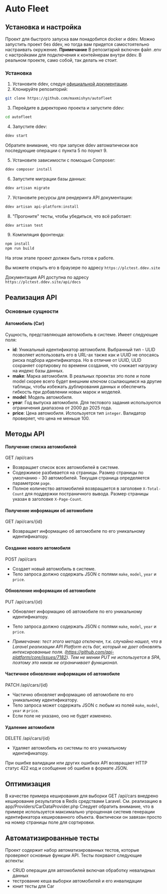 # Auto Fleet

## Установка и настройка
Проект для быстрого запуска вам понадобится docker и ddev. Можно запустить проект без ddev, но тогда вам придется самостоятельно настраивать окружение.
**Примечание** В репозитарий включен файл .env с настройками для подключения к контейнерам внутри ddev. В реальном проекте, само собой, так делать не стоит. 

### Установка
1. Установите ddev, следуя [официальной документации](https://ddev.com/get-started/).
2. Клонируйте репозиторий:
```bash  
git clone https://github.com/maxmishyn/autofleet
```
3. Перейдите в директорию проекта и запустите ddev:
```bash  
cd autofleet 
```
4. Запустите ddev:
```bash
ddev start
```
Обратите внимание, что при запуске ddev автоматически все последующие операции с пункта 5 по поункт 9.

5. Установите зависимости с помощью Composer:
```bash
ddev composer install
```
6. Запустите миграции базы данных:
```bash
ddev artisan migrate
```
7. Установите ресурсы для рендеринга API документации:
```bash
ddev artisan api-platform:install
```

8. "Прогоните" тесты, чтобы убедиться, что всё работает:
```bash
ddev artisan test
```
9. Компиляция фронтенда:
```bash
npm install
npm run build
```

На этом этапе проект должен быть готов к работе. 

Вы можете открыть его в браузере по адресу `https://plctest.ddev.site`

Документация API доступна по адресу `https://plctest.ddev.site/api/docs`

## Реализация API
### Основные сущности
#### Автомобиль (Car)
Сущность, представляющая автомобиль в системе. Имеет следующие поля:
- **id**: Уникальный идентификатор автомобиля. Выбранный тип - ULID позволяет использовать его в URL-ах также как и UUID не опосаясь риска подбора идентификатора. Но в отличие от UUID, ULID сохраняет сортировку по времени создания, что снижает нагрузку на индекс базы данных.
- **make**: Марка автомобиля. В реальных проектах это поле и поле model скорее всего будет внешним ключом ссылающимся на другие таблицы, чтобы избежать дублирования данных и обеспечить гибкость при добавлении новых марок и моделей.
- **model**: Модель автомобиля.
- **year**: Год выпуска автомобиля. Для тестового задания используются ограничения диапазона от 2000 до 2025 года.
- **price**: Цена автомобиля. Используется тип `integer`. Валидатор проверяет, что цена не меньше 100.

## Методы API
#### Получение списка автомобилей
GET /api/cars
- Возвращает список всех автомобилей в системе.
- Содержимое разбивается на страницы. Размер страницы по умолчанию - 30 автомобилей. Текущая страница определяется параметром `page`.
- Полное количество автомобилей возвращается в заголовке `X-Total-Count` для поддержки постраничного вывода. Размер страницы указан в заголовке `X-Page-Count`.

#### Получение информации об автомобиле
GET /api/cars/{id}
- Возвращает информацию об автомобиле по его уникальному идентификатору.

#### Создание нового автомобиля
POST /api/cars
- Создает новый автомобиль в системе.
- Тело запроса должно содержать JSON с полями `make`, `model`, `year` и `price`.

#### Обновление информации об автомобиле
PUT /api/cars/{id}
- Обновляет информацию об автомобиле по его уникальному идентификатору.
- Тело запроса должно содержать JSON с полями `make`, `model`, `year` и `price`.

- _Примечание: тест этого метода отключен, т.к. случайно нашел, что в Laravel реализации API Platform есть баг, который не дает обновлять интексированные поля. (https://github.com/api-platform/core/issues/7182).
Тем не мении PUT не используется в SPA, поэтому это никак не ограничивает функционал._


#### Частичное обновление информации об автомобиле
PATCH /api/cars/{id}
- Частично обновляет информацию об автомобиле по его уникальному идентификатору.
- Тело запроса может содержать JSON с любым из полей `make`, `model`, `year` и `price`.
- Если поле не указано, оно не будет изменено.

#### Удаление автомобиля
DELETE /api/cars/{id}
- Удаляет автомобиль из системы по его уникальному идентификатору.

При ошибке валидации или других ошибках API возвращает HTTP статус 422 код и сообщение об ошибке в формате JSON.

## Оптимизация
В качестве примера кеширования для выборки GET /api/cars внедрено кеширование результатов в Redis средствами Laravel. См. реализацию в app/Providers/CarDataProvider.php
Следует обратить внимание, что в примере используется максимально упрощенная системв генерации идентификатора кешированного объекта. Фактически он завязан просто на номер страницы поле для сортировки.

## Автоматизированные тесты
Проект содержит набор автоматизированных тестов, которые проверяют основные функции API. Тесты покрвают следующие аспекты:
- CRUD операции для автомобилей включая обработку невалидных данных
- тестрование кеша выборки автомобилей и его инвалидации
- юнит тесты для Car

